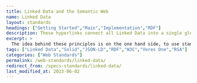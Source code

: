 ```yaml
---
title: Linked Data and the Semantic Web
name: Linked Data
layout: standards
headings: ["Getting Started","Main","Implementation","RDF"]
description: These hyperlinks connect all Linked Data into a single global data graph, similar as the hyperlinks on the classic Web connect all HTML documents
excerpt: >
  The idea behind these principles is on the one hand side, to use standards for the representation and the access to data on the Web. On the other hand, the principles propagate to set hyperlinks between data from different sources.
tags: ["Linked Data","Solid","JSON-LD","RDF","W3C","Veres One","RSA"]
categories: ["Web Standards"]
permalink: /web-standards/linked-data/
redirect_from: /specs-standards/linked-data/
last_modified_at: 2023-06-02
---
```



